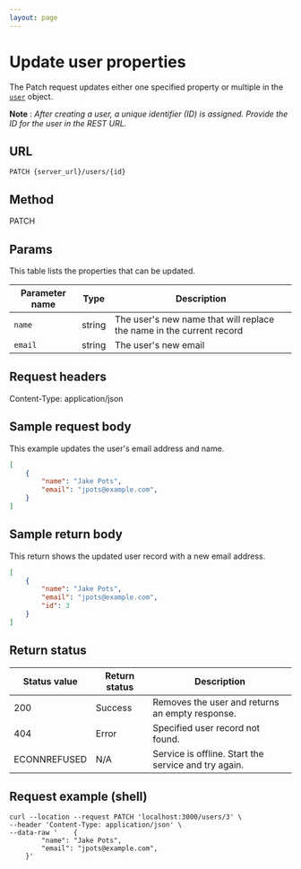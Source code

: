 ```yaml
---
layout: page
---
```


# Update user properties

The Patch request updates either one specified property or multiple in the [`user`](user) object.

**Note** : *After creating a user, a unique identifier (ID) is assigned. Provide the ID for the user in the REST URL.*

## URL

```shell
PATCH {server_url}/users/{id}
```

## Method

PATCH

## Params

This table lists the properties that can be updated.

| Parameter name | Type | Description |
| -------------- | ------ | ------------ |
| `name` | string | The user's new name that will replace the name in the current record |
| `email` | string | The user's new email |

## Request headers

Content-Type: application/json

## Sample request body

This example updates the user's email address and name.

```json
[
    {
        "name": "Jake Pots",
        "email": "jpots@example.com",
    }
]
```

## Sample return body

This return shows the updated user record with a new email address.

```json
[
    {
        "name": "Jake Pots",
        "email": "jpots@example.com",
        "id": 3
    }
]
```


## Return status

| Status value | Return status | Description |
| ------------- | ----------- | ----------- |
| 200 | Success | Removes the user and returns an empty response. |
| 404 | Error | Specified user record not found. |
|  ECONNREFUSED | N/A | Service is offline. Start the service and try again. |

## Request example (shell)

```shell
curl --location --request PATCH 'localhost:3000/users/3' \
--header 'Content-Type: application/json' \
--data-raw '    {
        "name": "Jake Pots",
        "email": "jpots@example.com",
    }'
```
